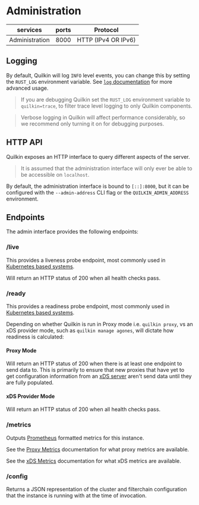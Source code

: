 # Administration

| services | ports | Protocol |
|----------|-------|-----------|
| Administration | 8000 | HTTP (IPv4 OR IPv6) |

## Logging
By default, Quilkin will log `INFO` level events, you can change this by setting
the `RUST_LOG` environment variable. See [`log` documentation][log-docs] for
more advanced usage.

> If you are debugging Quilkin set the `RUST_LOG` environment variable to `quilkin=trace`, to filter trace level
> logging to only Quilkin components.

>  Verbose logging in Quilkin will affect performance considerably, so we recommend only 
> turning it on for debugging purposes.

## HTTP API

Quilkin exposes an HTTP interface to query different aspects of the server.

> It is assumed that the administration interface will only ever be able to be accessible on `localhost`.

By default, the administration interface is bound to `[::]:8000`, but it can be
configured with the `--admin-address` CLI flag or the `QUILKIN_ADMIN_ADDRESS`
environment.

## Endpoints

The admin interface provides the following endpoints:

### /live

This provides a liveness probe endpoint, most commonly used in
[Kubernetes based systems](https://kubernetes.io/docs/tasks/configure-pod-container/configure-liveness-readiness-startup-probes/#define-a-liveness-command).

Will return an HTTP status of 200 when all health checks pass.

### /ready

This provides a readiness probe endpoint, most commonly used in
[Kubernetes based systems](https://kubernetes.io/docs/tasks/configure-pod-container/configure-liveness-readiness-startup-probes/#define-readiness-probes).

Depending on whether Quilkin is run in Proxy mode i.e. `quilkin proxy`, vs an xDS provider mode, such as `quilkin
manage agones`, will dictate how readiness is calculated:

#### Proxy Mode

Will return an HTTP status of 200 when there is at least one endpoint to send data to. This is primarily to ensure
that new proxies that have yet to get configuration information from an [xDS server](../services/xds.md) aren't send data
until they are fully populated.

#### xDS Provider Mode

Will return an HTTP status of 200 when all health checks pass.

### /metrics

Outputs [Prometheus](https://prometheus.io/) formatted metrics for this instance.

See the [Proxy Metrics](../services/proxy/metrics.md) documentation for what proxy metrics are available.

See the [xDS Metrics](../services/xds/metrics.md) documentation for what xDS metrics are available.

### /config

Returns a JSON representation of the cluster and filterchain configuration that the instance is running
with at the time of invocation.

[log-docs]: https://docs.rs/env_logger/latest/env_logger/#enabling-logging